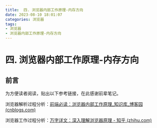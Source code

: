 ```yaml
---
title:  四. 浏览器内部工作原理-内存方向
date: 2023-08-10 18:01:07
categories: 浏览器
tags: 
- 浏览器
- 浏览器内部工作原理-内存方向
---
```


# 四. 浏览器内部工作原理-内存方向

## 前言

为方便读者阅读，贴出以下参考链接，在此感谢前辈笔记。

浏览器解析过程分析：[前端必读：浏览器内部工作原理_知识库_博客园 (cnblogs.com)](https://kb.cnblogs.com/page/129756/)

浏览器工作过程分析：[万字详文：深入理解浏览器原理 - 知乎 (zhihu.com)](https://zhuanlan.zhihu.com/p/96986818)

‍
